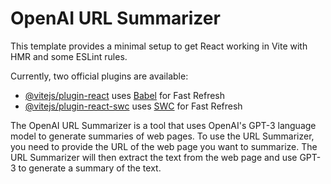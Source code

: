 # OpenAI URL Summarizer

This template provides a minimal setup to get React working in Vite with HMR and some ESLint rules.

Currently, two official plugins are available:

- [@vitejs/plugin-react](https://github.com/vitejs/vite-plugin-react/blob/main/packages/plugin-react/README.md) uses [Babel](https://babeljs.io/) for Fast Refresh
- [@vitejs/plugin-react-swc](https://github.com/vitejs/vite-plugin-react-swc) uses [SWC](https://swc.rs/) for Fast Refresh


The OpenAI URL Summarizer is a tool that uses OpenAI's GPT-3 language model to generate summaries of web pages. To use the URL Summarizer, you need to provide the URL of the web page you want to summarize. The URL Summarizer will then extract the text from the web page and use GPT-3 to generate a summary of the text.